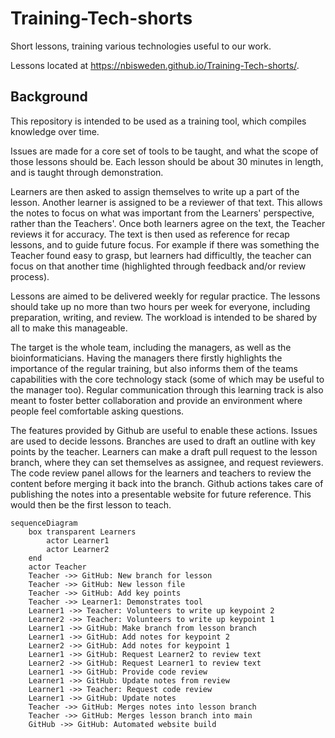# Training-Tech-shorts
Short lessons, training various technologies useful to our work.

Lessons located at https://nbisweden.github.io/Training-Tech-shorts/.

## Background

This repository is intended to be used as a training tool, which
compiles knowledge over time.

Issues are made for a core set of tools to be taught, and what
the scope of those lessons should be. Each lesson should be
about 30 minutes in length, and is taught through demonstration.

Learners are then asked to assign themselves to write up a part
of the lesson. Another learner is assigned to be a reviewer of
that text. This allows the notes to focus on what was important
from the Learners' perspective, rather than the Teachers'. Once
both learners agree on the text, the Teacher reviews it for
accuracy. The text is then used as reference for recap lessons,
and to guide future focus. For example if there was something
the Teacher found easy to grasp, but learners had difficultly,
the teacher can focus on that another time (highlighted through
feedback and/or review process).

Lessons are aimed to be delivered weekly for regular practice.
The lessons should take up no more than two hours per week for everyone,
including preparation, writing, and review. The workload is intended
to be shared by all to make this manageable.

The target is the whole team, including the managers, as well
as the bioinformaticians. Having the managers there firstly highlights
the importance of the regular training, but also informs them of the
teams capabilities with the core technology stack (some of which may
be useful to the manager too). Regular communication through this
learning track is also meant to foster better collaboration and
provide an environment where people feel comfortable asking questions.

The features provided by Github are useful to enable these actions.
Issues are used to decide lessons. Branches are used to draft
an outline with key points by the teacher. Learners can make a draft
pull request to the lesson branch, where they can set themselves
as assignee, and request reviewers. The code review panel allows
for the learners and teachers to review the content before merging
it back into the branch. Github actions takes care of publishing
the notes into a presentable website for future reference.
This would then be the first lesson to teach.

```mermaid
sequenceDiagram
    box transparent Learners
        actor Learner1
        actor Learner2
    end
    actor Teacher
    Teacher ->> GitHub: New branch for lesson
    Teacher ->> GitHub: New lesson file
    Teacher ->> GitHub: Add key points
    Teacher ->> Learner1: Demonstrates tool
    Learner1 ->> Teacher: Volunteers to write up keypoint 2
    Learner2 ->> Teacher: Volunteers to write up keypoint 1
    Learner1 ->> GitHub: Make branch from lesson branch
    Learner1 ->> GitHub: Add notes for keypoint 2
    Learner2 ->> GitHub: Add notes for keypoint 1
    Learner1 ->> GitHub: Request Learner2 to review text
    Learner2 ->> GitHub: Request Learner1 to review text
    Learner1 ->> GitHub: Provide code review
    Learner1 ->> GitHub: Update notes from review
    Learner1 ->> Teacher: Request code review
    Learner1 ->> GitHub: Update notes
    Teacher ->> GitHub: Merges notes into lesson branch
    Teacher ->> GitHub: Merges lesson branch into main
    GitHub ->> GitHub: Automated website build
```
